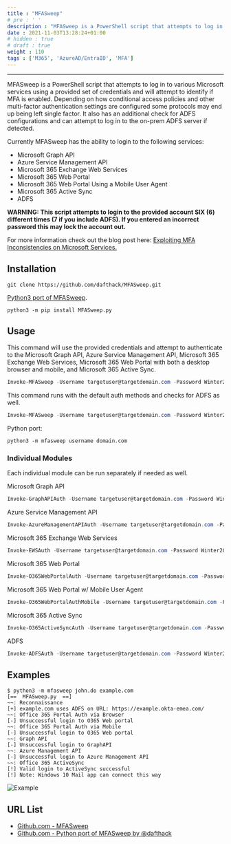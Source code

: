 ```yaml
---
title : "MFASweep"
# pre : ' '
description : "MFASweep is a PowerShell script that attempts to log in to various Microsoft services using a provided set of credentials and will attempt to identify if MFA is enabled."
date : 2021-11-03T13:28:24+01:00
# hidden : true
# draft : true
weight : 110
tags : ['M365', 'AzureAD/EntraID', 'MFA']
---
```


---

MFASweep is a PowerShell script that attempts to log in to various Microsoft services using a provided set of credentials and will attempt to identify if MFA is enabled. Depending on how conditional access policies and other multi-factor authentication settings are configured some protocols may end up being left single factor. It also has an additional check for ADFS configurations and can attempt to log in to the on-prem ADFS server if detected.

Currently MFASweep has the ability to login to the following services:

- Microsoft Graph API
- Azure Service Management API
- Microsoft 365 Exchange Web Services
- Microsoft 365 Web Portal
- Microsoft 365 Web Portal Using a Mobile User Agent
- Microsoft 365 Active Sync
- ADFS

**WARNING: This script attempts to login to the provided account SIX (6) different times (7 if you include ADFS). If you entered an incorrect password this may lock the account out.**

For more information check out the blog post here: [Exploiting MFA Inconsistencies on Microsoft Services.](https://www.blackhillsinfosec.com/exploiting-mfa-inconsistencies-on-microsoft-services/)

## Installation

```plain
git clone https://github.com/dafthack/MFASweep.git
```

[Python3 port of MFASweep](https://github.com/CasperGN/MFASweep.py).

```plain
python3 -m pip install MFASweep.py
```

## Usage

This command will use the provided credentials and attempt to authenticate to the Microsoft Graph API, Azure Service Management API, Microsoft 365 Exchange Web Services, Microsoft 365 Web Portal with both a desktop browser and mobile, and Microsoft 365 Active Sync.

```PowerShell
Invoke-MFASweep -Username targetuser@targetdomain.com -Password Winter2020 
```

This command runs with the default auth methods and checks for ADFS as well.

```PowerShell
Invoke-MFASweep -Username targetuser@targetdomain.com -Password Winter2020 -Recon -IncludeADFS
```

Python port:

```plain
python3 -m mfasweep username domain.com
```

### Individual Modules

Each individual module can be run separately if needed as well.

Microsoft Graph API

```PowerShell
Invoke-GraphAPIAuth -Username targetuser@targetdomain.com -Password Winter2020 
```

Azure Service Management API

```PowerShell
Invoke-AzureManagementAPIAuth -Username targetuser@targetdomain.com -Password Winter2020 
```

Microsoft 365 Exchange Web Services

```PowerShell
Invoke-EWSAuth -Username targetuser@targetdomain.com -Password Winter2020 
```

Microsoft 365 Web Portal

```PowerShell
Invoke-O365WebPortalAuth -Username targetuser@targetdomain.com -Password Winter2020 
```

Microsoft 365 Web Portal w/ Mobile User Agent

```PowerShell
Invoke-O365WebPortalAuthMobile -Username targetuser@targetdomain.com -Password Winter2020 
```

Microsoft 365 Active Sync

```PowerShell
Invoke-O365ActiveSyncAuth -Username targetuser@targetdomain.com -Password Winter2020 
```

ADFS

```PowerShell
Invoke-ADFSAuth -Username targetuser@targetdomain.com -Password Winter2020 
```

## Examples

```plain
$ python3 -m mfasweep john.do example.com
[==  MFASweep.py  ==]
~~: Reconnaissance
[+] example.com uses ADFS on URL: https://example.okta-emea.com/
~~: Office 365 Portal Auth via Browser
[-] Unsuccessful login to O365 Web portal
~~: Office 365 Portal Auth via Mobile
[-] Unsuccessful login to O365 Web portal
~~: Graph API
[-] Unsuccessful login to GraphAPI
~~: Azure Management API
[-] Unsuccessful login to Azure Management API
~~: Office 365 ActiveSync
[!] Valid login to ActiveSync successful
[!] Note: Windows 10 Mail app can connect this way
```

![Example](images/example1.jpg)

## URL List

- [Github.com - MFASweep](https://github.com/dafthack/MFASweep)
- [Github.com - Python port of MFASweep by @dafthack](https://github.com/CasperGN/MFASweep.py)

